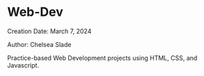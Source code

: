# Web-Dev

Creation Date: March 7, 2024

Author: Chelsea Slade

 Practice-based Web Development projects using HTML, CSS, and Javascript. 
